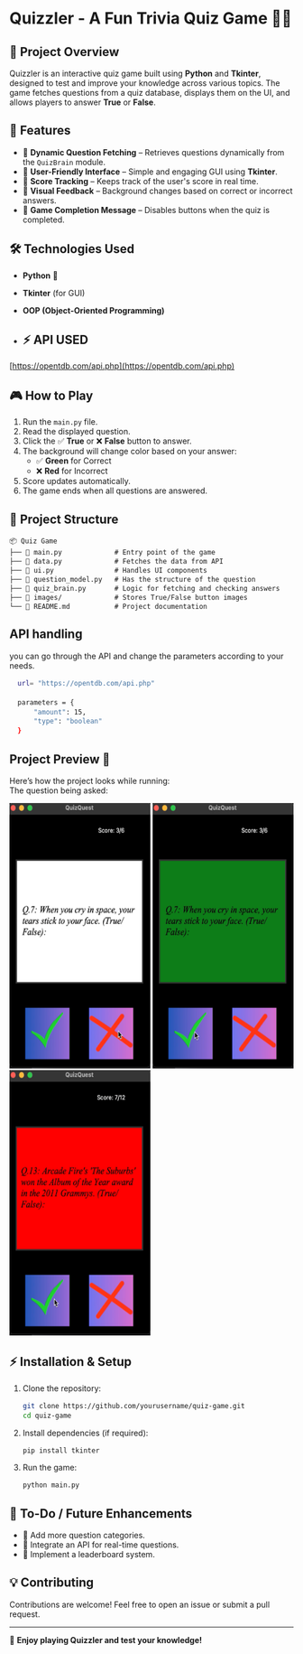# Quizzler - A Fun Trivia Quiz Game 🧠🎉

## 📌 Project Overview
Quizzler is an interactive quiz game built using **Python** and **Tkinter**, designed to test and improve your knowledge across various topics. The game fetches questions from a quiz database, displays them on the UI, and allows players to answer **True** or **False**.

## 🚀 Features
- 🔹 **Dynamic Question Fetching** – Retrieves questions dynamically from the `QuizBrain` module.
- 🔹 **User-Friendly Interface** – Simple and engaging GUI using **Tkinter**.
- 🔹 **Score Tracking** – Keeps track of the user's score in real time.
- 🔹 **Visual Feedback** – Background changes based on correct or incorrect answers.
- 🔹 **Game Completion Message** – Disables buttons when the quiz is completed.

## 🛠️ Technologies Used
- **Python** 🐍
- **Tkinter** (for GUI)
- **OOP (Object-Oriented Programming)**

- ## ⚡ API USED
 [https://opentdb.com/api.php](https://opentdb.com/api.php) 

  
## 🎮 How to Play
1. Run the `main.py` file.
2. Read the displayed question.
3. Click the ✅ **True** or ❌ **False** button to answer.
4. The background will change color based on your answer:
   - ✅ **Green** for Correct
   - ❌ **Red** for Incorrect
5. Score updates automatically.
6. The game ends when all questions are answered.

## 📂 Project Structure
```
📦 Quiz Game
├── 📜 main.py             # Entry point of the game
├── 📜 data.py             # Fetches the data from API
├── 📜 ui.py               # Handles UI components
├── 📜 question_model.py   # Has the structure of the question
├── 📜 quiz_brain.py       # Logic for fetching and checking answers
├── 📂 images/             # Stores True/False button images
└── 📜 README.md           # Project documentation
```

## API handling
you can go through the API and change the parameters according to your needs.
 ```bash
   url= "https://opentdb.com/api.php"

   parameters = {
       "amount": 15,
       "type": "boolean"
   }
   ```
## Project Preview 🚀
Here’s how the project looks while running:  
The question being asked:

<img src="images/question.png" alt="QuizQuest Logo" width="250" height="470">
<img src="images/question1.png" alt="QuizQuest Logo" width="250" height="470">
<img src="images/question2.png" alt="QuizQuest Logo" width="250" height="470">


## ⚡ Installation & Setup
1. Clone the repository:
   ```bash
   git clone https://github.com/yourusername/quiz-game.git
   cd quiz-game
   ```
2. Install dependencies (if required):
   ```bash
   pip install tkinter
   ```
3. Run the game:
   ```bash
   python main.py
   ```

## 🎯 To-Do / Future Enhancements
- 🌟 Add more question categories.
- 🌟 Integrate an API for real-time questions.
- 🌟 Implement a leaderboard system.

## 💡 Contributing
Contributions are welcome! Feel free to open an issue or submit a pull request.

---

🚀 **Enjoy playing Quizzler and test your knowledge!**

